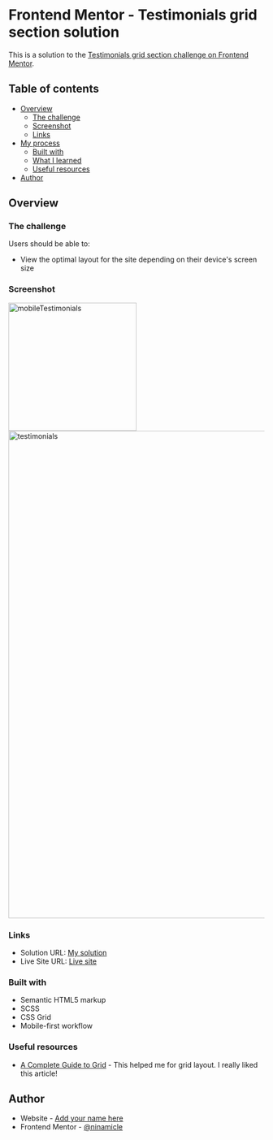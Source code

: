 # Frontend Mentor - Testimonials grid section solution

This is a solution to the [Testimonials grid section challenge on Frontend Mentor](https://www.frontendmentor.io/challenges/testimonials-grid-section-Nnw6J7Un7).

## Table of contents

- [Overview](#overview)
  - [The challenge](#the-challenge)
  - [Screenshot](#screenshot)
  - [Links](#links)
- [My process](#my-process)
  - [Built with](#built-with)
  - [What I learned](#what-i-learned)
  - [Useful resources](#useful-resources)
- [Author](#author)

## Overview

### The challenge

Users should be able to:

- View the optimal layout for the site depending on their device's screen size

### Screenshot
<img width="252" alt="mobileTestimonials" src="https://user-images.githubusercontent.com/47386569/170986712-97e23da0-c235-46fa-9a20-2d1da2593c39.png">

<img width="960" alt="testimonials" src="https://user-images.githubusercontent.com/47386569/170986734-3a7508d2-3687-45dc-9c8b-af928301b069.png">

### Links

- Solution URL: [My solution](https://github.com/ninamicle/testimonials-grid-section-main)
- Live Site URL: [Live site](https://effulgent-cendol-bd7dae.netlify.app/)

### Built with

- Semantic HTML5 markup
- SCSS
- CSS Grid
- Mobile-first workflow

### Useful resources

- [A Complete Guide to Grid](https://css-tricks.com/snippets/css/complete-guide-grid/) - This helped me for grid layout. I really liked this article!

## Author

- Website - [Add your name here](https://github.com/ninamicle)
- Frontend Mentor - [@ninamicle](https://www.frontendmentor.io/profile/ninamicle)

